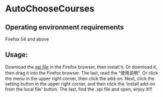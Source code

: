 # AutoChooseCourses

## Operating environment requirements

Firefox 54 and above

## Usage:

Download the [xpi file](https://github.com/MrTheWhiteHat/AutoChooseCourses/releases/download/2.3/autochoosecourses-2.3-fx.xpi) in the Firefox browser, then install it. Or download it, then drag it into the Firefox browser. The last, read the "使用说明". 
Or click the menu in the upper right corner, then click the add-on. Next, click the setting button in the upper right corner, and then click the 'install add-on from the local file' button. The last, find the .xpi file and open, enjoy it!!!

